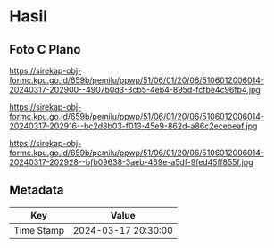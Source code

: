 # Hasil

## Foto C Plano

https://sirekap-obj-formc.kpu.go.id/659b/pemilu/ppwp/51/06/01/20/06/5106012006014-20240317-202900--4907b0d3-3cb5-4eb4-895d-fcfbe4c96fb4.jpg

https://sirekap-obj-formc.kpu.go.id/659b/pemilu/ppwp/51/06/01/20/06/5106012006014-20240317-202916--bc2d8b03-f013-45e9-862d-a86c2ecebeaf.jpg

https://sirekap-obj-formc.kpu.go.id/659b/pemilu/ppwp/51/06/01/20/06/5106012006014-20240317-202928--bfb09638-3aeb-469e-a5df-9fed45ff855f.jpg


## Metadata

| Key        | Value               |
| ---------- | ------------------- |
| Time Stamp | 2024-03-17 20:30:00 |



